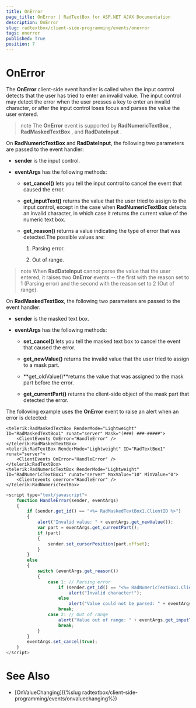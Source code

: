 ```yaml
---
title: OnError
page_title: OnError | RadTextBox for ASP.NET AJAX Documentation
description: OnError
slug: radtextbox/client-side-programming/events/onerror
tags: onerror
published: True
position: 7
---
```


# OnError



The **OnError** client-side event handler is called when the input control detects that the user has tried to enter an invalid value. The input control may detect the error when the user presses a key to enter an invalid character, or after the input control loses focus and parses the value the user entered.

>note The **OnError** event is supported by **RadNumericTextBox** , **RadMaskedTextBox** , and **RadDateInput** .
>


On **RadNumericTextBox** and **RadDateInput**, the following two parameters are passed to the event handler:

* **sender** is the input control.

* **eventArgs** has the following methods:

	* **set_cancel()** lets you tell the input control to cancel the event that caused the error.

	* **get_inputText()** returns the value that the user tried to assign to the input control, except in the case when **RadNumericTextBox** detects an invalid character, in which case it returns the current value of the numeric text box.

	* **get_reason()** returns a value indicating the type of error that was detected.The possible values are:

		1. Parsing error.

		1. Out of range.

>note When **RadDateInput** cannot parse the value that the user entered, it raises two **OnError** events -- the first with the reason set to 1 (Parsing error) and the second with the reason set to 2 (Out of range).
>


On **RadMaskedTextBox**, the following two parameters are passed to the event handler:

* **sender** is the masked text box.

* **eventArgs** has the following methods:

	* **set_cancel()** lets you tell the masked text box to cancel the event that caused the error.

	* **get_newValue()** returns the invalid value that the user tried to assign to a mask part.

	* **get_oldValue()**returns the value that was assigned to the mask part before the error.

	* **get_currentPart()** returns the client-side object of the mask part that detected the error.

The following example uses the **OnError** event to raise an alert when an error is detected:

````ASPNET
<telerik:RadMaskedTextBox RenderMode="Lightweight" ID="RadMaskedTextBox1" runat="server" Mask="(###) ###-#####">
	<ClientEvents OnError="HandleError" />
</telerik:RadMaskedTextBox>
<telerik:RadTextBox RenderMode="Lightweight" ID="RadTextBox1" runat="server">
	<ClientEvents OnError="HandleError" />
</telerik:RadTextBox>
<telerik:RadNumericTextBox RenderMode="Lightweight" ID="RadNumericTextBox1" runat="server" MaxValue="10" MinValue="0">
	<Clientevents onerror="HandleError" />
</telerik:RadNumericTextBox>
````



````JavaScript
<script type="text/javascript">
	function HandleError(sender, eventArgs)
	{
		if (sender.get_id() == "<%= RadMaskedTextBox1.ClientID %>")
		{
			alert("Invalid value: " + eventArgs.get_newValue());
			var part = eventArgs.get_currentPart();
			if (part)
			{
				sender.set_cursorPosition(part.offset);
			}
		}
		else
		{
			switch (eventArgs.get_reason())
			{
				case 1: // Parsing error     
					if (sender.get_id() == "<%= RadNumericTextBox1.ClientID %>")
						alert("Invalid character!");
					else
						alert("Value could not be parsed: " + eventArgs.get_inputText());
					break;
				case 2: // Out of range
					alert("Value out of range: " + eventArgs.get_inputText());
					break;
			}
		}
		eventArgs.set_cancel(true);
	}
</script>
````



# See Also

 * [OnValueChanging]({%slug radtextbox/client-side-programming/events/onvaluechanging%})
